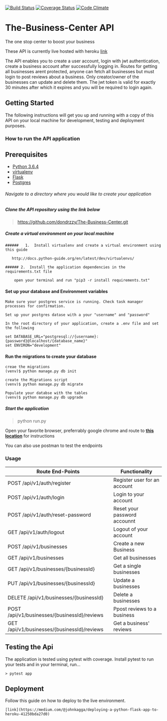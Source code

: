[![Build Status](https://travis-ci.org/dondrzzy/The-Business-Center.svg?branch=ft-api-postgres)](https://travis-ci.org/dondrzzy/The-Business-Center)
[![Coverage Status](https://coveralls.io/repos/github/dondrzzy/The-Business-Center/badge.svg?branch=ft-api-postgres)](https://coveralls.io/github/dondrzzy/The-Business-Center?branch=ft-api-postgres)
[![Code Climate](https://api.codeclimate.com/v1/badges/a1068bc6a624a1e673d6/maintainability.png)](https://github.com/dondrzzy/The-Business-Center)
# The-Business-Center API
The one stop center to boost your business

These API is currently live hosted with heroku [link](https://the-business-center-api.herokuapp.com)


The API enables you to create a user account, login with jwt authentication, create a business account after successfully logging in. 
Routes for getting all businesses arent protected, anyone can fetch all businesses but must login to post reviews about a business.
Only creator/owner of the businesses can update and delete them.
The jwt token is valid for exactly 30 minutes after which it expires and you will be required to login again.


## Getting Started

The following instructions will get you up and running with a copy of this API on your local machine for development, testing  and deployment purposes.

### How to run the API application

## Prerequisites
* [Python 3.6.4](https://www.python.org/downloads/)
* [virtualenv](https://virtualenv.pypa.io/en/stable/installation/)
* [Flask](http://flask.pocoo.org/)
* [Postgres](https://wiki.postgresql.org/wiki/Detailed_installation_guides)

###### Navigate to a directory where you would like to create your application

##### Clone the API repository using the link below

> https://github.com/dondrzzy/The-Business-Center.git


##### Create a virtual environment on your local machine

```
######   1.  Install virtualenv and create a virtual environment using this guide
   
   http://docs.python-guide.org/en/latest/dev/virtualenvs/

###### 2.  Install the application dependencies in the requirements.txt file

    open your terminal and run "pip3 -r install requirements.txt" 
```

#### Set up your database and Environment variables
    Make sure your postgres service is running. Check task manager processes for confirmation.
    
    Set up your postgres datase with a your "username" and "password"
    
    In the root directory of your application, create a .env file and set the following

    set DATABASE_URL="postgresql://{username}:{password}@localhost/{database_name}"
    set ENVIRON="development"


#### Run the migrations to create your database
  
    creae the migrations
    (venv)$ python manage.py db init
   
    create the Migrations script
    (venv)$ python manage.py db migrate
    
    Populate your databse with the tables
    (venv)$ python manage.py db upgrade


##### Start the application

> python run.py

Open your favorite browser, preferrably google chrome and route to  **[this location](http://127.0.0.1:5000/apidocs)** for instructions

You can also use postman to test the endpoints

### Usage

| Route End-Points                         | Functionality                            |
| ---------------------------------------- | ---------------------------------------- |
| POST /api/v1/auth/register                      | Register user for an account |
| POST /api/v1/auth/login                         | Login to your account                          |
| POST /api/v1/auth/reset-password                 | Reset your password accounnt                  |
| GET /api/v1/auth/logout                         | Logout of your account                          |
| POST /api/v1/businesses                      | Create a new Business              |
| GET /api/v1/businesses                      | Get all businesses             |
| GET /api/v1/businesses/{businessId}          | Get a single businesses             |
| PUT /api/v1/businesses/{businessId}          | Update a businesses             |
| DELETE /api/v1/businesses/{businessId}          | Delete a businesses             |
| POST /api/v1/businesses/{businessId}/reviews          | Ppost reviews to a business             |
| GET /api/v1/businesses/{businessId}/reviews          | Get a business' reviews             |


## Testing the Api

The application is tested using pytest with coverage. Install pytest to run your tests and in your terminal, run...

```
> pytest app
```

## Deployment

Follow this guide on how to deploy to the live environment.
```
[link](https://medium.com/@johnkagga/deploying-a-python-flask-app-to-heroku-41250bda27d0)
```
